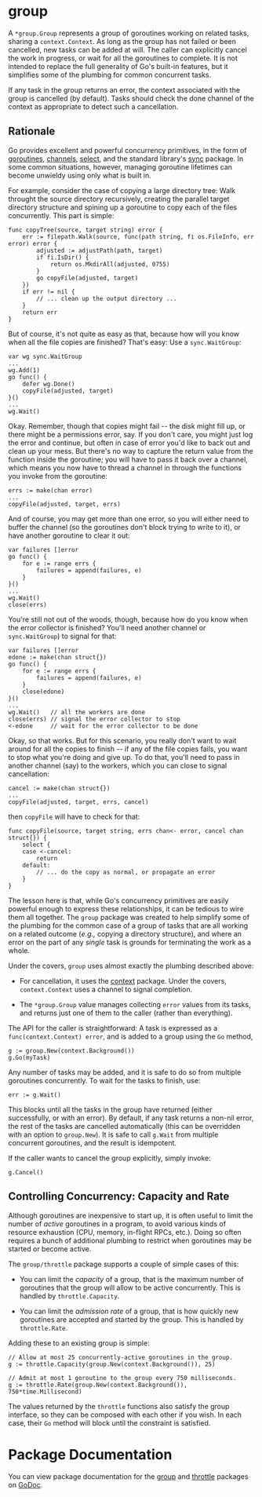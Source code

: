 # group

A `*group.Group` represents a group of goroutines working on related tasks, sharing a `context.Context`. As long as the group has not failed or been cancelled, new tasks can be added at will. The caller can explicitly cancel the work in progress, or wait for all the goroutines to complete. It is not intended to replace the full generality of Go's built-in features, but it simplifies some of the plumbing for common concurrent tasks.

If any task in the group returns an error, the context associated with the group is cancelled (by default). Tasks should check the done channel of the context as appropriate to detect such a cancellation.

## Rationale

Go provides excellent and powerful concurrency primitives, in the form of [goroutines](http://golang.org/ref/spec#Go_statements), [channels](http://golang.org/ref/spec#Channel_types), [select](http://golang.org/ref/spec#Select_statements), and the standard library's [sync](http://godoc.org/sync) package. In some common situations, however, managing goroutine lifetimes can become unwieldy using only what is built in.

For example, consider the case of copying a large directory tree: Walk throught the source directory recursively, creating the parallel target directory structure and spining up a goroutine to copy each of the files concurrently. This part is simple:

	func copyTree(source, target string) error {
		err := filepath.Walk(source, func(path string, fi os.FileInfo, err error) error {
			adjusted := adjustPath(path, target)
			if fi.IsDir() {
				return os.MkdirAll(adjusted, 0755)
			}
			go copyFile(adjusted, target)
		})
		if err != nil {
			// ... clean up the output directory ...
		}
		return err
	}

But of course, it's not quite as easy as that, because how will you know when all the file copies are finished? That's easy: Use a `sync.WaitGroup`:

	var wg sync.WaitGroup
	...
	wg.Add(1)
	go func() {
	    defer wg.Done()
	    copyFile(adjusted, target)
	}()
	...
	wg.Wait()

Okay. Remember, though that copies might fail -- the disk might fill up, or there might be a permissions error, say. If you don't care, you might just log the error and continue, but often in case of error you'd like to back out and clean up your mess. But there's no way to capture the return value from the function inside the goroutine; you will have to pass it back over a channel, which means you now have to thread a channel in through the functions you invoke from the goroutine:

    errs := make(chan error)
    ...
	copyFile(adjusted, target, errs)

And of course, you may get more than one error, so you will either need to buffer the channel (so the goroutines don't block trying to write to it), or have another goroutine to clear it out:

	var failures []error
	go func() {
	    for e := range errs {
	        failures = append(failures, e)
	    }
	}()
	...
	wg.Wait()
	close(errs)

You're still not out of the woods, though, because how do you know when the error collector is finished? You'll need another channel or `sync.WaitGroup`) to signal for that:

	var failures []error
	edone := make(chan struct{})
	go func() {
	    for e := range errs {
	        failures = append(failures, e)
		}
		close(edone)	
	}()
	...
	wg.Wait()   // all the workers are done
	close(errs) // signal the error collector to stop
	<-edone     // wait for the error collector to be done

Okay, so that works. But for this scenario, you really don't want to wait around for all the copies to finish -- if any of the file copies fails, you want to stop what you're doing and give up.  To do that, you'll need to pass in another channel (say) to the workers, which you can close to signal cancellation:

	cancel := make(chan struct{})
	...
	copyFile(adjusted, target, errs, cancel)

then `copyFile` will have to check for that:

	func copyFile(source, target string, errs chan<- error, cancel chan struct{}) {
		select {
		case <-cancel:
			return
		default:
		 	// ... do the copy as normal, or propagate an error
		}
	}

The lesson here is that, while Go's concurrency primitives are easily powerful enough to express these relationships, it can be tedious to wire them all together. The `group` package was created to help simplify some of the plumbing for the common case of a group of tasks that are all working on a related outcome (_e.g.,_ copying a directory structure), and where an error on the part of any _single_ task is grounds for terminating the work as a whole.

Under the covers, `group` uses almost exactly the plumbing described above:

 - For cancellation, it uses the [context](http://godoc.org/golang.org/x/net/context) package.
   Under the covers, `context.Context` uses a channel to signal completion.

 - The `*group.Group` value manages collecting `error` values from its tasks, and returns just one
   of them to the caller (rather than everything).

The API for the caller is straightforward:  A task is expressed as a `func(context.Context) error`, and is added to a group using the `Go` method,

	g := group.New(context.Background())
	g.Go(myTask)

Any number of tasks may be added, and it is safe to do so from multiple goroutines concurrently.  To wait for the tasks to finish, use:

	err := g.Wait()

This blocks until all the tasks in the group have returned (either successfully, or with an error).  By default, if any task returns a non-nil error, the rest of the tasks are cancelled automatically (this can be overridden with an option to `group.New`).  It is safe to call `g.Wait` from multiple concurrent goroutines, and the result is idempotent.

If the caller wants to cancel the group explicitly, simply invoke:

	g.Cancel()

## Controlling Concurrency: Capacity and Rate

Although goroutines are inexpensive to start up, it is often useful to limit the number of _active_ goroutines in a program, to avoid various kinds of resource exhaustion (CPU, memory, in-flight RPCs, etc.).  Doing so often requires a bunch of additional plumbing to restrict when goroutines may be started or become active.

The `group/throttle` package supports a couple of simple cases of this:

 - You can limit the _capacity_ of a group, that is the maximum number of goroutines that the group
   will allow to be active concurrently.  This is handled by `throttle.Capacity`.
 
 - You can limit the _admission rate_ of a group, that is how quickly new goroutines are accepted and
   started by the group.  This is handled by `throttle.Rate`.

Adding these to an existing group is simple:

	// Allow at most 25 concurrently-active goroutines in the group.
	g := throttle.Capacity(group.New(context.Background()), 25)

	// Admit at most 1 goroutine to the group every 750 milliseconds.
	g := throttle.Rate(group.New(context.Background()), 750*time.Millisecond)

The values returned by the `throttle` functions also satisfy the group interface, so they can be composed with each other if you wish.  In each case, their `Go` method will block until the constraint is satisfied.

# Package Documentation

You can view package documentation for the
[group](http://godoc.org/bitbucket.org/creachadair/group) and 
[throttle](http://godoc.org/bitbucket.org/creachadair/group/throttle)
packages on [GoDoc](http://godoc.org/).
